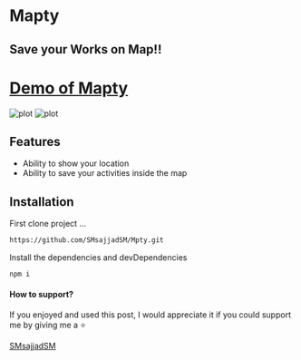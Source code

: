 
# Mapty
## Save your Works on Map!!


[Demo of Mapty](https://smsajjadsm.github.io/Mpty/)
===
![plot](./IMG/1.png)
![plot](./IMG/2.png)





## Features

- Ability to show your location
- Ability to save your activities inside the map







## Installation


First clone project ...

```sh
https://github.com/SMsajjadSM/Mpty.git
```

Install the dependencies and devDependencies

```sh
npm i
```


#### How to support?
 If you enjoyed and used this post,
I would appreciate it if you could
support me by giving me a ⭐

[SMsajjadSM](https://github.com/SMsajjadSM/Mpty)







